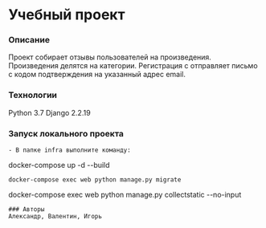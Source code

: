 # Учебный проект
### Описание
Проект собирает отзывы пользователей на произведения.
Произведения делятся на категории.
Регистрация с отправляет письмо с кодом подтверждения на указанный адрес email.
### Технологии
Python 3.7
Django 2.2.19
### Запуск локального проекта
```
- В папке infra выполните команду:
```
docker-compose up -d --build 
```
docker-compose exec web python manage.py migrate
```
docker-compose exec web python manage.py collectstatic --no-input
```
### Авторы
Александр, Валентин, Игорь
